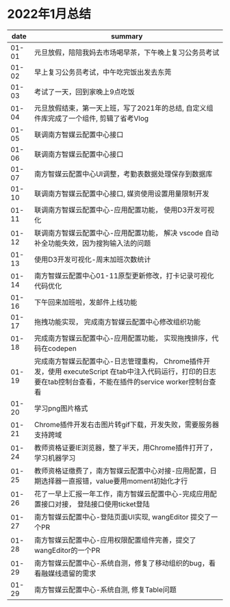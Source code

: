 # 2022年1月总结

|date|summary|
| - | - |
|01-01| 元旦放假，陪陪我妈去市场喝早茶，下午晚上复习公务员考试 |
|01-02| 早上复习公务员考试，中午吃完饭出发去东莞 |
|01-03| 考试了一天，回到家晚上9点吃饭|
|01-04| 元旦放假结束，第一天上班，写了2021年的总结, 自定义组件库完成了一个组件, 剪辑了省考Vlog|
|01-05| 联调南方智媒云配置中心接口|
|01-06| 联调南方智媒云配置中心接口|
|01-07| 南方智媒云配置中心UI调整，考勤表数据处理保存到数据库|
|01-10| 联调南方智媒云配置中心接口, 媒资使用设置用量限制开发|
|01-11| 联调南方智媒云配置中心-应用配置功能， 使用D3开发可视化|
|01-12| 联调南方智媒云配置中心-应用配置功能， 解决 vscode 自动补全功能失效，因为搜狗输入法的问题|
|01-13| 使用D3开发可视化-周末加班次数统计|
|01-14| 南方智媒云配置中心01-11原型更新修改，打卡记录可视化代码优化|
|01-16| 下午回来加班啦，发邮件上线功能|
|01-17| 拖拽功能实现， 完成南方智媒云配置中心修改组织功能|
|01-18| 完成南方智媒云配置中心-应用配置功能， 实现拖拽排序，代码在codepen|
|01-19| 完成南方智媒云配置中心-日志管理重构， Chrome插件开发，使用 executeScript 在tab中注入代码运行，打印的日志要在tab控制台查看，不能在插件的service worker控制台查看|
|01-20| 学习png图片格式|
|01-21| Chrome插件开发右击图片转gif下载，开发失败，需要服务器支持跨域|
|01-24| 教师资格证要IE浏览器，整了半天，用Chrome插件打开了，学习机器学习|
|01-25| 教师资格证缴费了，南方智媒云配置中心对接-应用配置，日期选择器一直报错，value要用moment初始化才行|
|01-26| 花了一早上汇报一年工作，南方智媒云配置中心-完成应用配置接口对接， 登陆接口使用ticket登陆|
|01-27| 南方智媒云配置中心-登陆页面UI实现, wangEditor 提交了一个PR|
|01-28| 南方智媒云配置中心-应用权限配置组件完善，提交了wangEditor的一个PR|
|01-29| 南方智媒云配置中心-系统自测，修复了移动组织的bug，看看融媒线遗留的需求|
|01-29| 南方智媒云配置中心-系统自测, 修复Table问题|